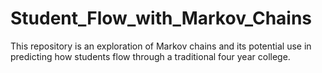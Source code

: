 # Student_Flow_with_Markov_Chains

This repository is an exploration of Markov chains and its potential use in predicting how students flow through a traditional four year college.

